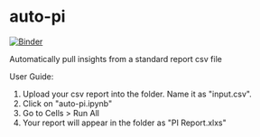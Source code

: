 # auto-pi

[![Binder](https://mybinder.org/badge_logo.svg)](https://mybinder.org/v2/gh/bryan-ahc/auto-pi/master)

Automatically pull insights from a standard report csv file

User Guide:

1. Upload your csv report into the folder. Name it as "input.csv".
2. Click on "auto-pi.ipynb"
3. Go to Cells > Run All
4. Your report will appear in the folder as "PI Report.xlxs"
